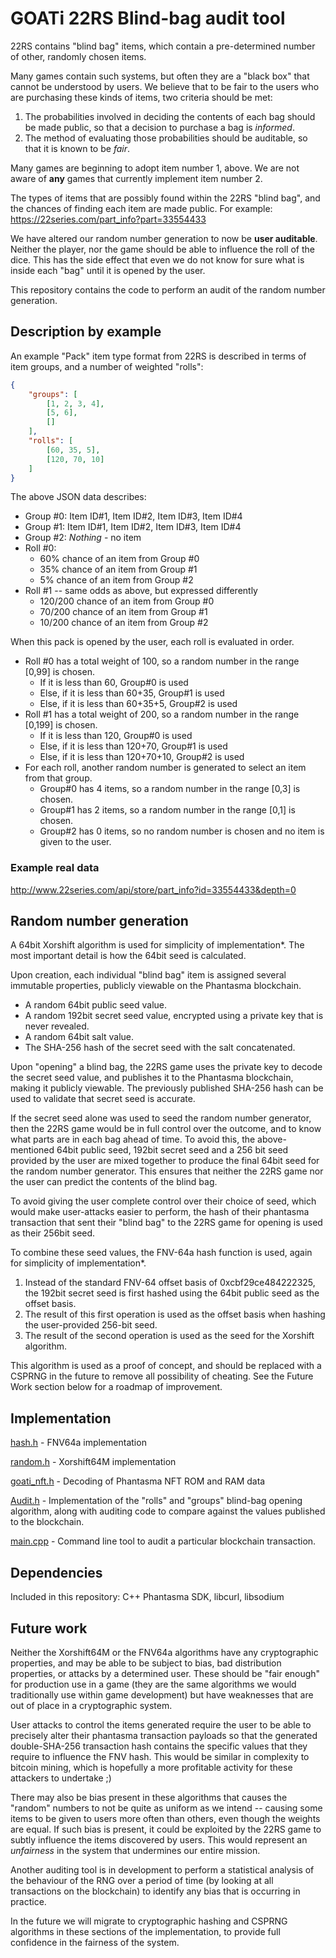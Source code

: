 # GOATi 22RS Blind-bag audit tool

22RS contains "blind bag" items, which contain a pre-determined number of other, randomly chosen items.

Many games contain such systems, but often they are a "black box" that cannot be understood by users. We believe that to be fair to the users who are purchasing these kinds of items, two criteria should be met:

1. The probabilities involved in deciding the contents of each bag should be made public, so that a decision to purchase a bag is *informed*.
2. The method of evaluating those probabilities should be auditable, so that it is known to be *fair*.

Many games are beginning to adopt item number 1, above. 
We are not aware of **any** games that currently implement item number 2.



The types of items that are possibly found within the 22RS "blind bag", and the chances of finding each item are made public. For example: <https://22series.com/part_info?part=33554433>

We have altered our random number generation to now be **user auditable**. Neither the player, nor the game should be able to influence the roll of the dice. This has the side effect that even we do not know for sure what is inside each "bag" until it is opened by the user.

This repository contains the code to perform an audit of the random number generation.

## Description by example

An example "Pack" item type format from 22RS is described in terms of item groups, and a number of weighted "rolls":

```json
{
	"groups": [
		[1, 2, 3, 4],
		[5, 6],
		[]
	],
	"rolls": [
		[60, 35, 5],
		[120, 70, 10]
	]
}
```

The above JSON data describes:

- Group #0: Item ID#1, Item ID#2, Item ID#3, Item ID#4
- Group #1: Item ID#1, Item ID#2, Item ID#3, Item ID#4
- Group #2: *Nothing* - no item
- Roll #0: 
  - 60% chance of an item from Group #0
  - 35% chance of an item from Group #1
  - 5% chance of an item from Group #2
- Roll #1 -- same odds as above, but expressed differently
  - 120/200 chance of an item from Group #0
  - 70/200 chance of an item from Group #1
  - 10/200 chance of an item from Group #2



When this pack is opened by the user, each roll is evaluated in order.

- Roll #0 has a total weight of 100, so a random number in the range [0,99] is chosen.
  - If it is less than 60, Group#0 is used
  - Else, if it is less than 60+35, Group#1 is used
  - Else, if it is less than 60+35+5, Group#2 is used
- Roll #1 has a total weight of 200, so a random number in the range [0,199] is chosen.
  - If it is less than 120, Group#0 is used
  - Else, if it is less than 120+70, Group#1 is used
  - Else, if it is less than 120+70+10, Group#2 is used
- For each roll, another random number is generated to select an item from that group.
  - Group#0 has 4 items, so a random number in the range [0,3] is chosen.
  - Group#1 has 2 items, so a random number in the range [0,1] is chosen.
  - Group#2 has 0 items, so no random number is chosen and no item is given to the user.

### Example real data

http://www.22series.com/api/store/part_info?id=33554433&depth=0

## Random number generation

A 64bit Xorshift algorithm is used for simplicity of implementation*. The most important detail is how the 64bit seed is calculated.

Upon creation, each individual "blind bag" item is assigned several immutable properties, publicly viewable on the Phantasma blockchain.

- A random 64bit public seed value.
- A random 192bit secret seed value, encrypted using a private key that is never revealed.
- A random 64bit salt value.
- The SHA-256 hash of the secret seed with the salt concatenated.

Upon "opening" a blind bag, the 22RS game uses the private key to decode the secret seed value, and publishes it to the Phantasma blockchain, making it publicly viewable. The previously published SHA-256 hash can be used to validate that secret seed is accurate.

If the secret seed alone was used to seed the random number generator, then the 22RS game would be in full control over the outcome, and to know what parts are in each bag ahead of time. To avoid this, the above-mentioned 64bit public seed, 192bit secret seed and a 256 bit seed provided by the user are mixed together to produce the final 64bit seed for the random number generator. This ensures that neither the 22RS game nor the user can predict the contents of the blind bag.

To avoid giving the user complete control over their choice of seed, which would make user-attacks easier to perform, the hash of their phantasma transaction that sent their "blind bag" to the 22RS game for opening is used as their 256bit seed.

To combine these seed values, the FNV-64a hash function is used, again for simplicity of implementation*.

1. Instead of the standard FNV-64 offset basis of 0xcbf29ce484222325, the 192bit secret seed is first hashed using the 64bit public seed as the offset basis.
2. The result of this first operation is used as the offset basis when hashing the user-provided 256-bit seed.
3. The result of the second operation is used as the seed for the Xorshift algorithm.

This algorithm is used as a proof of concept, and should be replaced with a CSPRNG in the future to remove all possibility of cheating. See the Future Work section below for a roadmap of improvement.

[^*]: Currently these algorithms run on a C++ server, but we may want to port them to the PhantasmaVM, where simpler code is much cheaper to execute in terms of KCAL tokens. Also, these simple algorithms are currently in use simply because they are what we were using before we decided to make this system auditable! 

## Implementation

[hash.h](hash.h) - FNV64a implementation

[random.h](random.h) - Xorshift64M implementation

[goati_nft.h](goati_nft.h) - Decoding of Phantasma NFT ROM and RAM data

[Audit.h](Audit.h) - Implementation of the "rolls" and "groups" blind-bag opening algorithm, along with auditing code to compare against the values published to the blockchain.

[main.cpp](main.cpp) - Command line tool to audit a particular blockchain transaction.

## Dependencies

Included in this repository: C++ Phantasma SDK, libcurl, libsodium

## Future work

Neither the Xorshift64M or the FNV64a algorithms have any cryptographic properties, and may be able to be subject to bias, bad distribution properties, or attacks by a determined user. These should be "fair enough" for production use in a game (they are the same algorithms we would traditionally use within game development) but have weaknesses that are out of place in a cryptographic system.

User attacks to control the items generated require the user to be able to precisely alter their phantasma transaction payloads so that the generated double-SHA-256 transaction hash contains the specific values that they require to influence the FNV hash. This would be similar in complexity to bitcoin mining, which is hopefully a more profitable activity for these attackers to undertake ;) 

There may also be bias present in these algorithms that causes the "random" numbers to not be quite as uniform as we intend -- causing some items to be given to users more often than others, even though the weights are equal. If such bias is present, it could be exploited by the 22RS game to subtly influence the items discovered by users. This would represent an *unfairness* in the system that undermines our entire mission.

Another auditing tool is in development to perform a statistical analysis of the behaviour of the RNG over a period of time (by looking at all transactions on the blockchain) to identify any bias that is occurring in practice. 

In the future we will migrate to cryptographic hashing and CSPRNG algorithms in these sections of the implementation, to provide full confidence in the fairness of the system.